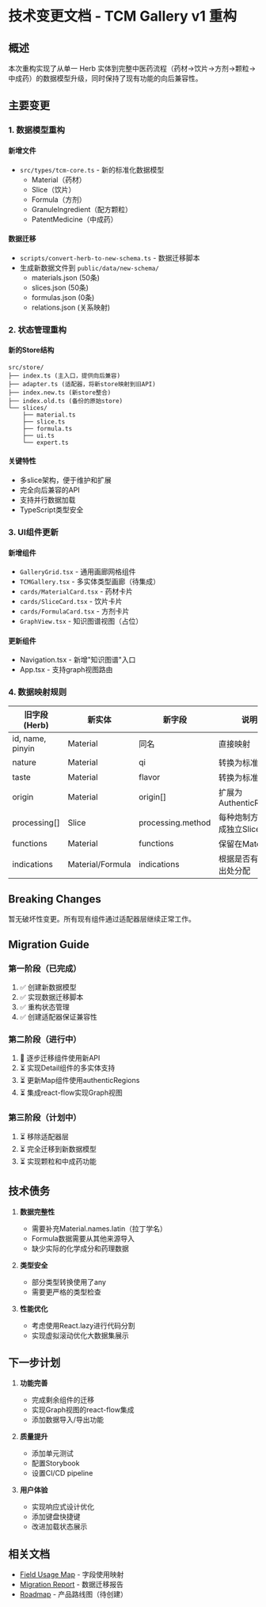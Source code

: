 # 技术变更文档 - TCM Gallery v1 重构

## 概述

本次重构实现了从单一 Herb 实体到完整中医药流程（药材→饮片→方剂→颗粒→中成药）的数据模型升级，同时保持了现有功能的向后兼容性。

## 主要变更

### 1. 数据模型重构

#### 新增文件
- `src/types/tcm-core.ts` - 新的标准化数据模型
  - Material（药材）
  - Slice（饮片）  
  - Formula（方剂）
  - GranuleIngredient（配方颗粒）
  - PatentMedicine（中成药）

#### 数据迁移
- `scripts/convert-herb-to-new-schema.ts` - 数据迁移脚本
- 生成新数据文件到 `public/data/new-schema/`
  - materials.json (50条)
  - slices.json (50条)
  - formulas.json (0条)
  - relations.json (关系映射)

### 2. 状态管理重构

#### 新的Store结构
```
src/store/
├── index.ts (主入口，提供向后兼容)
├── adapter.ts (适配器，将新store映射到旧API)
├── index.new.ts (新store整合)
├── index.old.ts (备份的原始store)
└── slices/
    ├── material.ts
    ├── slice.ts
    ├── formula.ts
    ├── ui.ts
    └── expert.ts
```

#### 关键特性
- 多slice架构，便于维护和扩展
- 完全向后兼容的API
- 支持并行数据加载
- TypeScript类型安全

### 3. UI组件更新

#### 新增组件
- `GalleryGrid.tsx` - 通用画廊网格组件
- `TCMGallery.tsx` - 多实体类型画廊（待集成）
- `cards/MaterialCard.tsx` - 药材卡片
- `cards/SliceCard.tsx` - 饮片卡片
- `cards/FormulaCard.tsx` - 方剂卡片
- `GraphView.tsx` - 知识图谱视图（占位）

#### 更新组件
- Navigation.tsx - 新增"知识图谱"入口
- App.tsx - 支持graph视图路由

### 4. 数据映射规则

| 旧字段 (Herb) | 新实体 | 新字段 | 说明 |
|-------------|--------|--------|------|
| id, name, pinyin | Material | 同名 | 直接映射 |
| nature | Material | qi | 转换为标准四气 |
| taste | Material | flavor | 转换为标准五味 |
| origin | Material | origin[] | 扩展为AuthenticRegion |
| processing[] | Slice | processing.method | 每种炮制方法生成独立Slice |
| functions | Material | functions | 保留在Material |
| indications | Material/Formula | indications | 根据是否有方剂出处分配 |

## Breaking Changes

暂无破坏性变更。所有现有组件通过适配器层继续正常工作。

## Migration Guide

### 第一阶段（已完成）
1. ✅ 创建新数据模型
2. ✅ 实现数据迁移脚本
3. ✅ 重构状态管理
4. ✅ 创建适配器保证兼容性

### 第二阶段（进行中）
1. 🔄 逐步迁移组件使用新API
2. ⏳ 实现Detail组件的多实体支持
3. ⏳ 更新Map组件使用authenticRegions
4. ⏳ 集成react-flow实现Graph视图

### 第三阶段（计划中）
1. ⏳ 移除适配器层
2. ⏳ 完全迁移到新数据模型
3. ⏳ 实现颗粒和中成药功能

## 技术债务

1. **数据完整性**
   - 需要补充Material.names.latin（拉丁学名）
   - Formula数据需要从其他来源导入
   - 缺少实际的化学成分和药理数据

2. **类型安全**
   - 部分类型转换使用了any
   - 需要更严格的类型检查

3. **性能优化**
   - 考虑使用React.lazy进行代码分割
   - 实现虚拟滚动优化大数据集展示

## 下一步计划

1. **功能完善**
   - 完成剩余组件的迁移
   - 实现Graph视图的react-flow集成
   - 添加数据导入/导出功能

2. **质量提升**
   - 添加单元测试
   - 配置Storybook
   - 设置CI/CD pipeline

3. **用户体验**
   - 实现响应式设计优化
   - 添加键盘快捷键
   - 改进加载状态展示

## 相关文档

- [Field Usage Map](./FIELD_USAGE_MAP.md) - 字段使用映射
- [Migration Report](../public/data/new-schema/MIGRATION_REPORT.md) - 数据迁移报告
- [Roadmap](./ROADMAP.md) - 产品路线图（待创建）